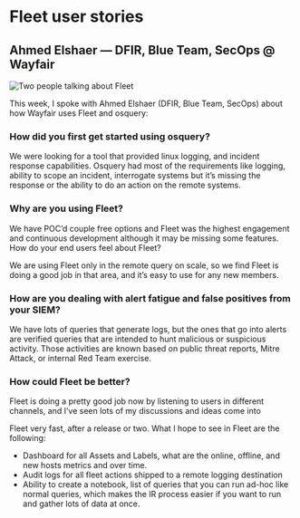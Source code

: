 # Fleet user stories

## Ahmed Elshaer — DFIR, Blue Team, SecOps @ Wayfair

![Two people talking about Fleet](https://miro.medium.com/1*7BTPQ_RRbL9h9YkxT8caDQ.jpeg)

This week, I spoke with Ahmed Elshaer (DFIR, Blue Team, SecOps) about how Wayfair uses Fleet and osquery:

### How did you first get started using osquery?

We were looking for a tool that provided linux logging, and incident response capabilities. Osquery had most of the requirements like logging, ability to scope an incident, interrogate systems but it’s missing the response or the ability to do an action on the remote systems.

### Why are you using Fleet?

We have POC’d couple free options and Fleet was the highest engagement and continuous development although it may be missing some features.
How do your end users feel about Fleet?

We are using Fleet only in the remote query on scale, so we find Fleet is doing a good job in that area, and it’s easy to use for any new members.

### How are you dealing with alert fatigue and false positives from your SIEM?

We have lots of queries that generate logs, but the ones that go into alerts are verified queries that are intended to hunt malicious or suspicious activity. Those activities are known based on public threat reports, Mitre Attack, or internal Red Team exercise.

### How could Fleet be better?

Fleet is doing a pretty good job now by listening to users in different channels, and I’ve seen lots of my discussions and ideas come into 

Fleet very fast, after a release or two. What I hope to see in Fleet are the following:

- Dashboard for all Assets and Labels, what are the online, offline, and new hosts metrics and over time.
- Audit logs for all fleet actions shipped to a remote logging destination
- Ability to create a notebook, list of queries that you can run ad-hoc like normal queries, which makes the IR process easier if you want to run and gather lots of data at once.

<meta name="category" value="success stories">
<meta name="authorsGitHubUserName" value="mike-j-thomas">
<meta name="authorsFullName" value="Mike Thomas">
<meta name="publishedOn" value="2021-08-20">
<meta name="articleTitle" value="Fleet user stories — Wayfair">
<meta name="heroImageURL" value="https://miro.medium.com/1*7BTPQ_RRbL9h9YkxT8caDQ.jpeg">